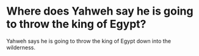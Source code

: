 # Where does Yahweh say he is going to throw the king of Egypt?

Yahweh says he is going to throw the king of Egypt down into the wilderness.
